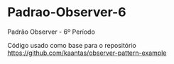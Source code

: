 # Padrao-Observer-6
Padrão Observer - 6º Período

Código usado como base para o repositório
https://github.com/kaantas/observer-pattern-example
